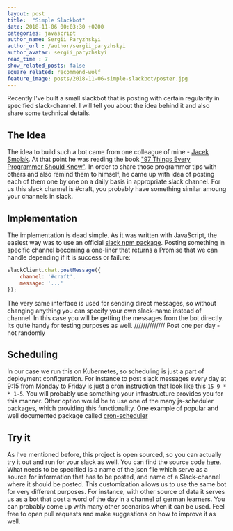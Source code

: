 ```yaml
---
layout: post
title:  "Simple Slackbot"
date: 2018-11-06 00:03:30 +0200
categories: javascript
author_name: Sergii Paryzhskyi
author_url : /author/sergii_paryzhskyi
author_avatar: sergii_paryzhskyi
read_time : 7
show_related_posts: false
square_related: recommend-wolf
feature_image: posts/2018-11-06-simple-slackbot/poster.jpg
---
```


Recently I've built a small slackbot that is posting with certain regularity in specified slack-channel. I will tell you about the idea behind it and also share some technical details.


## The Idea

The idea to build such a bot came from one colleague of mine - [Jacek Smolak][jacek]. At that point he was reading the book ["97 Things Every Programmer Should Know"][book-link]. In order to share those programmer tips with others and also remind them to himself, he came up with idea of posting each of them one by one on a daily basis in appropriate slack channel. For us this slack channel is #craft, you probably have something similar amoung your channels in slack.


## Implementation

The implementation is dead simple. As it was written with JavaScript, the easiest way was to use an official [slack npm package][slack-npm]. Posting something in specific channel becoming a one-liner that returns a Promise that we can handle depending if it is success or failure:

```js
slackClient.chat.postMessage({
    channel: '#craft',
    message: '...'
});
```

The very same interface is used for sending direct messages, so without changing anything you can specify your own slack-name instead of channel. In this case you will be getting the messages from the bot directly. Its quite handy for testing purposes as well.
////////////// Post one per day - not randomly


## Scheduling

In our case we run this on Kubernetes, so scheduling is just a part of deployment configuration. For instance to post slack messages every day at 9:15 from Monday to Friday is just a cron instruction that look like this `15 9 * * 1-5`.
You will probably use something your infrastructure provides you for this manner. Other option would be to use one of the many js-scheduler packages, which providing this functionality. One example of popular and well documented package called [cron-scheduler][cron-scheduler]


## Try it

As I've mentioned before, this project is open sourced, so you can actually try it out and run for your slack as well. You can find the source code [here][github-quote-bot]. What needs to be specified is a name of the json file which serve as a source for information that has to be posted, and name of a Slack-channel where it should be posted. This customization allows us to use the same bot for very different purposes. For instance, with other source of data it serves us as a bot that post a word of the day in a channel of german learners. You can probably come up with many other scenarios when it can be used. Feel free to open pull requests and make suggestions on how to improve it as well.


[jacek]: http://techblog.holidaycheck.com/author/jaceksmolak/
[book-link]: http://shop.oreilly.com/product/9780596809492.do
[slack-npm]: https://www.npmjs.com/package/slack
[cron-scheduler]: https://www.npmjs.com/package/cron-scheduler
[github-quote-bot]: https://github.com/HeeL/quote-bot